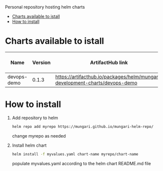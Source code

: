 Personal repository hosting helm charts
- [Charts available to istall](#charts-available-to-istall)
- [How to install](#how-to-install)


# Charts available to istall

| Name        | Version | ArtifactHub link                                                            | Supported ubernetes version | Helm version |
|-------------|---------|-----------------------------------------------------------------------------|-----------------------------|--------------|
| devops-demo | 0.1.3  | https://artifacthub.io/packages/helm/mungari-development-charts/devops-demo | 1.25.2                      | 3.10.2       |

# How to install

1. Add repository to helm
    ```bash
    helm repo add myrepo https://mungari.github.io/mungari-helm-repo/ 
    ```
    change myrepo as needed

2. Install helm chart
    ```bash
    helm install -f myvalues.yaml chart-name myrepo/chart-name  
    ```
    populate myvalues.yaml according to the helm chart README.md file
